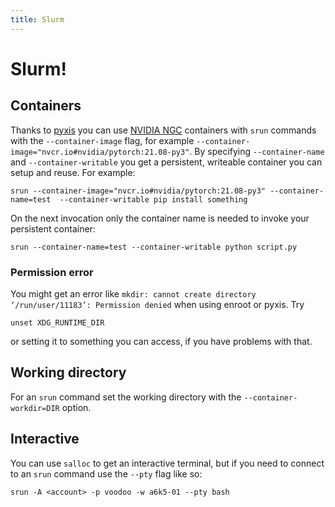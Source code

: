 ```yaml
---
title: Slurm
---
```


# Slurm!
## Containers
Thanks to [pyxis](https://github.com/NVIDIA/pyxis/) you can use 
[NVIDIA NGC](https://ngc.nvidia.com/catalog) containers with `srun` 
commands with the `--container-image` flag, for example 
`--container-image="nvcr.io#nvidia/pytorch:21.08-py3"`. By specifying 
`--container-name` and `--container-writable` you get a persistent, writeable
container you can setup and reuse. For example:

`srun --container-image="nvcr.io#nvidia/pytorch:21.08-py3" --container-name=test 
--container-writable pip install something`

On the next invocation only the container name is needed to invoke your persistent 
container:
```
srun --container-name=test --container-writable python script.py
```

### Permission error
You might get an error like `mkdir: cannot create directory ‘/run/user/11183’: Permission denied` 
when using enroot or pyxis.  Try 
```
unset XDG_RUNTIME_DIR
``` 
or setting it to something
you can access, if you have problems with that.

## Working directory

For an `srun` command set the working directory with the `--container-workdir=DIR`
option.

## Interactive
You can use `salloc` to get an interactive terminal, but if you need to connect 
to an `srun` command use the `--pty` flag like so:

`srun -A <account> -p voodoo -w a6k5-01 --pty bash`

